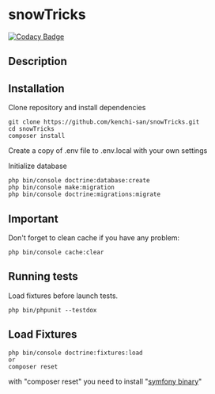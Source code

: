 # snowTricks

[![Codacy Badge](https://app.codacy.com/project/badge/Grade/55b078bdfdd4492d8625abffa511f9a8)](https://www.codacy.com/gh/kenchi-san/snowTricks/dashboard?utm_source=github.com&amp;utm_medium=referral&amp;utm_content=kenchi-san/snowTricks&amp;utm_campaign=Badge_Grade)

## Description



## Installation

Clone repository and install dependencies

```
git clone https://github.com/kenchi-san/snowTricks.git
cd snowTricks
composer install
```

Create a copy of .env file to .env.local with your own settings


Initialize database

```
php bin/console doctrine:database:create
php bin/console make:migration
php bin/console doctrine:migrations:migrate

```

## Important
Don't forget to clean cache if you have any problem:
```
php bin/console cache:clear
```

## Running tests
Load fixtures before launch tests.

```
php bin/phpunit --testdox
```

## Load Fixtures

```
php bin/console doctrine:fixtures:load
or
composer reset
```
with "composer reset" you need to install "[symfony binary](https://symfony.com/doc/current/best_practices.html#use-the-symfony-binary-to-create-symfony-applications)"
